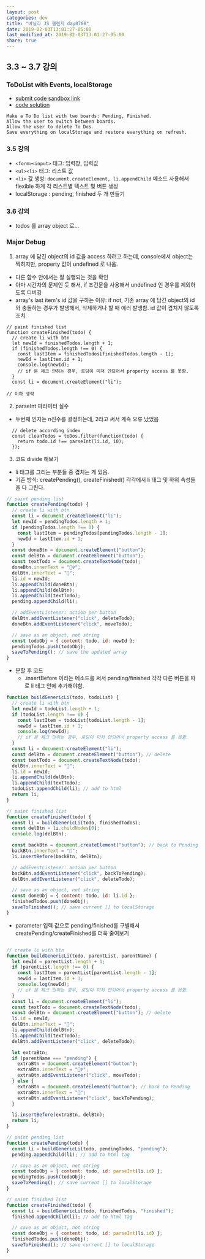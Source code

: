 ```yaml
---
layout: post
categories: dev
title: "바닐라 JS 챌린지 day0708"
date: 2019-02-03T13:01:27-05:00
last_modified_at: 2019-02-03T13:01:27-05:00
share: true
---
```



## 3.3 ~ 3.7 강의

### ToDoList with Events, localStorage

- [submit code sandbox link](https://codesandbox.io/s/empty-blueprint-c2guw)
- [code solution](https://codesandbox.io/s/day-eight-nine-solution-8817f)

```
Make a To Do list with two boards: Pending, Finished.
Allow the user to switch between boards.
Allow the user to delete To Dos.
Save everything on localStorage and restore everything on refresh.
```

### 3.5 강의
- `<form><input>` 태그: 입력창, 입력값
- `<ul><li>` 태그: 리스트 값 
- `<li>` 값 생성: `document.createElement, li.appendChild` 메소드 사용해서 flexible 하게 각 리스트별 텍스트 및 버튼 생성
- localStorage : pending, finished 두 개 만들기

### 3.6 강의
- todos 를 array object 로...


### Major Debug

1. array 에 담긴 object의 id 값을 access 하려고 하는데, console에서 object는 찍히지만, property 값이 undefined 로 나옴. 
- 다른 함수 안에서는 잘 실행되는 것을 확인
- 아마 시간차의 문제인 듯 해서, if 조건문을 사용해서 undefined 인 경우를 제외하도록 디버깅
- array's last item's id 값을 구하는 이유: if not, 기존 array 에 담긴 object의 id 와 충돌하는 경우가 발생해서, 삭제하거나 할 때 에러 발생함. id 값이 겹치지 않도록 조치.
```
// paint finished list
function createFinished(todo) {
  // create li with btn
  let newId = finishedTodos.length + 1;
  if (finishedTodos.length !== 0) {
    const lastItem = finishedTodos[finishedTodos.length - 1];
    newId = lastItem.id + 1;
    console.log(newId);
    // if 문 체크 안하는 경우, 로딩이 미처 안되어서 property access 를 못함.
  }
  const li = document.createElement("li");

// 이하 생략
```

2. parseInt 파라미터 실수
- 두번째 인자는 n진수를 결정하는데, 2라고 써서 계속 오류 났었음
```
  // delete according index
  const cleanTodos = toDos.filter(function(todo) {
    return todo.id !== parseInt(li.id, 10);
  });
```

3. 코드 divide 해보기

- li 태그를 그리는 부분들 중 겹치는 게 있음.
- 기존 방식: createPending(), createFinished() 각각에서 li 태그 및 하위 속성들을 다 그린다.
```js
// paint pending list
function createPending(todo) {
  // create li with btn
  const li = document.createElement("li");
  let newId = pendingTodos.length + 1;
  if (pendingTodos.length !== 0) {
    const lastItem = pendingTodos[pendingTodos.length - 1];
    newId = lastItem.id + 1;
  }
  const doneBtn = document.createElement("button");
  const delBtn = document.createElement("button");
  const textTodo = document.createTextNode(todo);
  doneBtn.innerText = "🙆‍♀️";
  delBtn.innerText = "🙅";
  li.id = newId;
  li.appendChild(doneBtn);
  li.appendChild(delBtn);
  li.appendChild(textTodo);
  pending.appendChild(li);

  // addEventListener: action per button
  delBtn.addEventListener("click", deleteTodo);
  doneBtn.addEventListener("click", moveTodo);

  // save as an object, not string
  const todoObj = { content: todo, id: newId };
  pendingTodos.push(todoObj);
  saveToPending(); // save the updated array
}
```
- 분할 후 코드
  - .insertBefore 이라는 메소드를 써서 pending/finished 각각 다른 버튼을 따로 li 태그 안에 추가해야함.

```js
function buildGenericLi(todo, todoList) {
  // create li with btn
  let newId = todoList.length + 1;
  if (todoList.length !== 0) {
    const lastItem = todoList[todoList.length - 1];
    newId = lastItem.id + 1;
    console.log(newId);
    // if 문 체크 안하는 경우, 로딩이 미처 안되어서 property access 를 못함.
  }
  const li = document.createElement("li");
  const delBtn = document.createElement("button"); // delete
  const textTodo = document.createTextNode(todo);
  delBtn.innerText = "🙅";
  li.id = newId;
  li.appendChild(delBtn);
  li.appendChild(textTodo);
  todoList.appendChild(li); // add to html
  return li;
}

// paint finished list
function createFinished(todo) {
  const li = buildGenericLi(todo, finishedTodos);
  const delBtn = li.childNodes[0];
  console.log(delBtn);

  const backBtn = document.createElement("button"); // back to Pending
  backBtn.innerText = "🤷";
  li.insertBefore(backBtn, delBtn);

  // addEventListener: action per button
  backBtn.addEventListener("click", backToPending);
  delBtn.addEventListener("click", deleteTodo);

  // save as an object, not string
  const doneObj = { content: todo, id: li.id };
  finishedTodos.push(doneObj);
  saveToFinished(); // save current [] to localStorage
}
```

- parameter 입력 값으로 pending/finished를 구별해서 createPending/createFinished를 더욱 줄여보기
```js

// create li with btn
function buildGenericLi(todo, parentList, parentName) {
  let newId = parentList.length + 1;
  if (parentList.length !== 0) {
    const lastItem = parentList[parentList.length - 1];
    newId = lastItem.id + 1;
    console.log(newId);
    // if 문 체크 안하는 경우, 로딩이 미처 안되어서 property access 를 못함.
  }
  const li = document.createElement("li");
  const textTodo = document.createTextNode(todo);
  const delBtn = document.createElement("button"); // delete
  li.id = newId;
  delBtn.innerText = "🙅";
  li.appendChild(delBtn);
  li.appendChild(textTodo);
  delBtn.addEventListener("click", deleteTodo);

  let extraBtn;
  if (parentName === "pending") {
    extraBtn = document.createElement("button");
    extraBtn.innerText = "🙆‍♀️";
    extraBtn.addEventListener("click", moveTodo);
  } else {
    extraBtn = document.createElement("button"); // back to Pending
    extraBtn.innerText = "🤷";
    extraBtn.addEventListener("click", backToPending);
  }

  li.insertBefore(extraBtn, delBtn);
  return li;
}

// paint pending list
function createPending(todo) {
  const li = buildGenericLi(todo, pendingTodos, "pending");
  pending.appendChild(li); // add to html tag

  // save as an object, not string
  const todoObj = { content: todo, id: parseInt(li.id) };
  pendingTodos.push(todoObj);
  saveToPending(); // save current [] to localStorage
}

// paint finished list
function createFinished(todo) {
  const li = buildGenericLi(todo, finishedTodos, "finished");
  finished.appendChild(li); // add to html tag

  // save as an object, not string
  const doneObj = { content: todo, id: parseInt(li.id) };
  finishedTodos.push(doneObj);
  saveToFinished(); // save current [] to localStorage
}
```